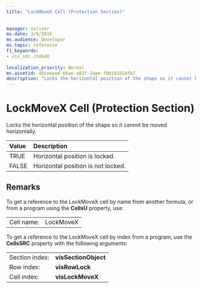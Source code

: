 ```yaml
---
title: "LockMoveX Cell (Protection Section)"
 
 
manager: soliver
ms.date: 3/9/2015
ms.audience: Developer
ms.topic: reference
f1_keywords:
- vis_sdr.chm640
 
localization_priority: Normal
ms.assetid: 48ceeeed-66ae-a81f-2aee-f0010102dfb7
description: "Locks the horizontal position of the shape so it cannot be moved horizontally."
---
```


# LockMoveX Cell (Protection Section)

Locks the horizontal position of the shape so it cannot be moved horizontally.
  
|**Value**|**Description**|
|:-----|:-----|
| TRUE  <br/> | Horizontal position is locked.  <br/> |
| FALSE  <br/> | Horizontal position is not locked.  <br/> |
   
## Remarks

To get a reference to the LockMoveX cell by name from another formula, or from a program using the **CellsU** property, use: 
  
|||
|:-----|:-----|
| Cell name:  <br/> | LockMoveX  <br/> |
   
To get a reference to the LockMoveX cell by index from a program, use the **CellsSRC** property with the following arguments: 
  
|||
|:-----|:-----|
| Section index:  <br/> |**visSectionObject** <br/> |
| Row index:  <br/> |**visRowLock** <br/> |
| Cell index:  <br/> |**visLockMoveX** <br/> |
   


